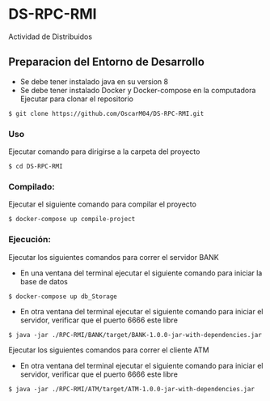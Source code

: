 # DS-RPC-RMI
Actividad de Distribuidos


## Preparacion del Entorno de Desarrollo
 - Se debe tener instalado java en su version 8
 - Se debe tener instalado Docker y Docker-compose en la computadora  
Ejecutar para clonar el repositorio
```console
$ git clone https://github.com/OscarM04/DS-RPC-RMI.git
```

### Uso
Ejecutar comando para dirigirse a la carpeta del proyecto
```console
$ cd DS-RPC-RMI
```
### Compilado:
Ejecutar el siguiente comando para compilar el proyecto
```console
$ docker-compose up compile-project
```
### Ejecución:
Ejecutar los siguientes comandos para correr el servidor BANK
- En una ventana del terminal ejecutar el siguiente comando para iniciar la base de datos 
```console
$ docker-compose up db_Storage 
```
- En otra ventana del terminal ejecutar el siguiente comando para iniciar el servidor, verificar que el puerto 6666 este libre 
```console
$ java -jar ./RPC-RMI/BANK/target/BANK-1.0.0-jar-with-dependencies.jar 
```
Ejecutar los siguientes comandos para correr el cliente ATM 
- En otra ventana del terminal ejecutar el siguiente comando para iniciar el servidor, verificar que el puerto 6666 este libre 
```console
$ java -jar ./RPC-RMI/ATM/target/ATM-1.0.0-jar-with-dependencies.jar 
```